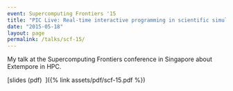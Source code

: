 ```yaml
---
event: Supercomputing Frontiers '15
title: "PIC Live: Real-time interactive programming in scientific simulation"
date: "2015-05-18"
layout: page
permalink: /talks/scf-15/
---
```


My talk at the Supercomputing Frontiers conference in Singapore about Extempore
in HPC.

[slides (pdf)&nbsp;&nbsp;<i class="fas fa-chalkboard-teacher fa-2x"></i>]({% link assets/pdf/scf-15.pdf %})
